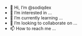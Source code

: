 - 👋 Hi, I’m @sodiqdex
- 👀 I’m interested in ...
- 🌱 I’m currently learning ...
- 💞️ I’m looking to collaborate on ...
- 📫 How to reach me ...

<!---
sodiqdex/sodiqdex is a ✨ special ✨ repository because its `README.md` (this file) appears on your GitHub profile.
You can click the Preview link to take a look at your changes.
--->
